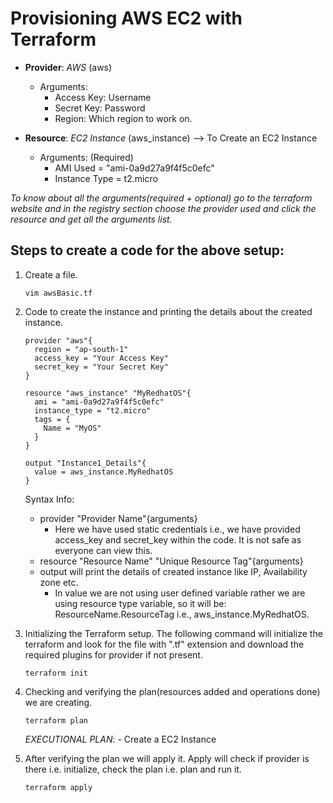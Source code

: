 # Provisioning AWS EC2 with Terraform

- **Provider**: *AWS* (aws)
	- Arguments:
		- Access Key: Username
		- Secret Key: Password
		- Region: Which region to work on.

- **Resource**: *EC2 Instance* (aws_instance)  --> To Create an EC2 Instance
	- Arguments: (Required) 
		- AMI Used = "ami-0a9d27a9f4f5c0efc"
		- Instance Type = t2.micro

*To know about all the arguments(required + optional) go to the terraform website and in the registry section choose the provider used and click the resource and get all the arguments list.*

## Steps to create a code for the above setup:
1. Create a file.
	```
	vim awsBasic.tf
	```
2. Code to create the instance and printing the details about the created instance.
	```
	provider "aws"{
	  region = "ap-south-1"
	  access_key = "Your Access Key"
	  secret_key = "Your Secret Key"
	}
	
	resource "aws_instance" "MyRedhatOS"{
	  ami = "ami-0a9d27a9f4f5c0efc"
	  instance_type = "t2.micro"
	  tags = {
	    Name = "MyOS"
	  }
	}
	
	output "Instance1_Details"{
 	  value = aws_instance.MyRedhatOS
	}
	``` 
	Syntax Info: 
	- provider "Provider Name"{arguments}
		- Here we have used static credentials i.e., we have provided access_key and secret_key within the code. It is not safe as everyone can view this.
	- resource "Resource Name" "Unique Resource Tag"{arguments}
	- output will print the details of created instance like IP, Availability zone etc. 
		- In value we are not using user defined variable rather we are using resource type variable, so it will be: ResourceName.ResourceTag i.e., aws_instance.MyRedhatOS. 
	
3. Initializing the Terraform setup. The following command will initialize the terraform and look for the file with ".tf" extension and download the required plugins for provider if not present.
	```
	terraform init
	```
4. Checking and verifying the plan(resources added and operations done) we are creating.
	```
	terraform plan
	```
	*EXECUTIONAL PLAN*:
		- Create a EC2 Instance
1. After verifying the plan we will apply it. Apply will check if provider is there i.e. initialize, check the plan i.e. plan and run it.
	```
	terraform apply
	```
